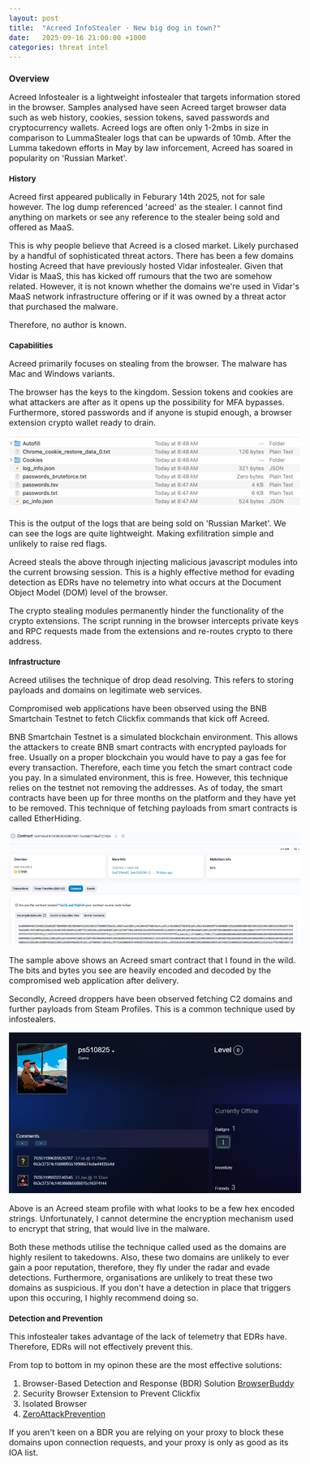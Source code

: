 ```yaml
---
layout: post
title:  "Acreed InfoStealer - New big dog in town?"
date:   2025-09-16 21:00:00 +1000
categories: threat intel
---
```


<style>
  body { font-size: 16px; }
  body {font-family: 'Inter', sans-serif}
  h1 { font-size: 19px !important; }
  h2 { font-size: 17px !important; }
  h3 { font-size: 15px !important; }
</style>

## Overview

Acreed Infostealer is a lightweight infostealer that targets information stored in the browser. Samples analysed have seen Acreed target browser data such as web history, cookies, session tokens, saved passwords and cryptocurrency wallets. Acreed logs are often only 1-2mbs in size in comparison to LummaStealer logs that can be upwards of 10mb. After the Lumma takedown efforts in May by law inforcement, Acreed has soared in popularity on 'Russian Market'. 

### History

Acreed first appeared publically in Feburary 14th 2025, not for sale however. The log dump referenced 'acreed' as the stealer. I cannot find anything on markets or see any reference to the stealer being sold and offered as MaaS. 

This is why people believe that Acreed is a closed market. Likely purchased by a handful of sophisticated threat actors. There has been a few domains hosting Acreed that have previously hosted Vidar infostealer. Given that Vidar is MaaS, this has kicked off rumours that the two are somehow related. However, it is not known whether the domains we're used in Vidar's MaaS network infrastructure offering or if it was owned by a threat actor that purchased the malware.

Therefore, no author is known.

### Capabilities

Acreed primarily focuses on stealing from the browser. The malware has Mac and Windows variants. 

The browser has the keys to the kingdom. Session tokens and cookies are what attackers are after as it opens up the possibility for MFA bypasses. Furthermore, stored passwords and if anyone is stupid enough, a browser extension crypto wallet ready to drain.

![alt text](/images/logs_acreed.PNG)

This is the output of the logs that are being sold on 'Russian Market'. We can see the logs are quite lightweight. Making exfilitration simple and unlikely to raise red flags.

Acreed steals the above through injecting malicious javascript modules into the current browsing session. This is a highly effective method for evading detection as EDRs have no telemetry into what occurs at the Document Object Model (DOM) level of the browser. 

The crypto stealing modules permanently hinder the functionality of the crypto extensions. The script running in the browser intercepts private keys and RPC requests made from the extensions and re-routes crypto to there address.

### Infrastructure

Acreed utilises the technique of drop dead resolving. This refers to storing payloads and domains on legitimate web services.

Compromised web applications have been observed using the BNB Smartchain Testnet to fetch Clickfix commands that kick off Acreed.

BNB Smartchain Testnet is a simulated blockchain environment. This allows the attackers to create BNB smart contracts with encrypted payloads for free. Usually on a proper blockchain you would have to pay a gas fee for every transaction. Therefore, each time you fetch the smart contract code you pay. In a simulated environment, this is free. However, this technique relies on the testnet not removing the addresses. As of today, the smart contracts have been up for three months on the platform and they have yet to be removed. This technique of fetching payloads from smart contracts is called EtherHiding.

![alt text](/images/sample_contract.PNG) 

The sample above shows an Acreed smart contract that I found in the wild. The bits and bytes you see are heavily encoded and decoded by the compromised web application after delivery. 

Secondly, Acreed droppers have been observed fetching C2 domains and further payloads from Steam Profiles. This is a common technique used by infostealers.

![alt text](/images/steam.PNG) 

Above is an Acreed steam profile with what looks to be a few hex encoded strings. Unfortunately, I cannot determine the encryption mechanism used to encrypt that string, that would live in the malware.

Both these methods utilise the technique called used as the domains are highly resilent to takedowns. Also, these two domains are unlikely to ever gain a poor reputation, therefore, they fly under the radar and evade detections. Furthermore, organisations are unlikely to treat these two domains as suspicious. If you don't have a detection in place that triggers upon this occuring, I highly recommend doing so. 

### Detection and Prevention

This infostealer takes advantage of the lack of telemetry that EDRs have. Therefore, EDRs will not effectively prevent this.

From top to bottom in my opinon these are the most effective solutions:
1. Browser-Based Detection and Response (BDR) Solution [BrowserBuddy](https://lvl0socanalyst.github.io/project/2025/08/10/my-19th-post.html)
2. Security Browser Extension to Prevent Clickfix 
3. Isolated Browser
4. [ZeroAttackPrevention](https://www.youtube.com/watch?v=dQw4w9WgXcQ)

If you aren't keen on a BDR you are relying on your proxy to block these domains upon connection requests, and your proxy is only as good as its IOA list.